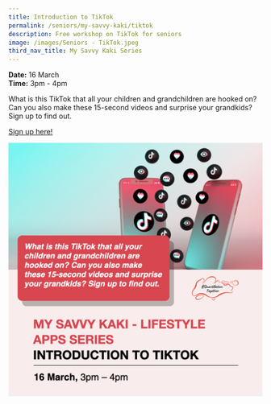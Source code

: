 ```yaml
---
title: Introduction to TikTok
permalink: /seniors/my-savvy-kaki/tiktok
description: Free workshop on TikTok for seniors
image: /images/Seniors - TikTok.jpeg
third_nav_title: My Savvy Kaki Series
---
```

**Date:** 16 March
<br> **Time:** 3pm - 4pm

What is this TikTok that all your children and grandchildren are hooked on? Can you also make these 15-second videos and surprise your grandkids? Sign up to find out.

[Sign up here!](https://go.gov.sg/itt-ss-mar16)

![Free workshop on TikTok for seniors](/images/Seniors%20-%20TikTok.jpeg)